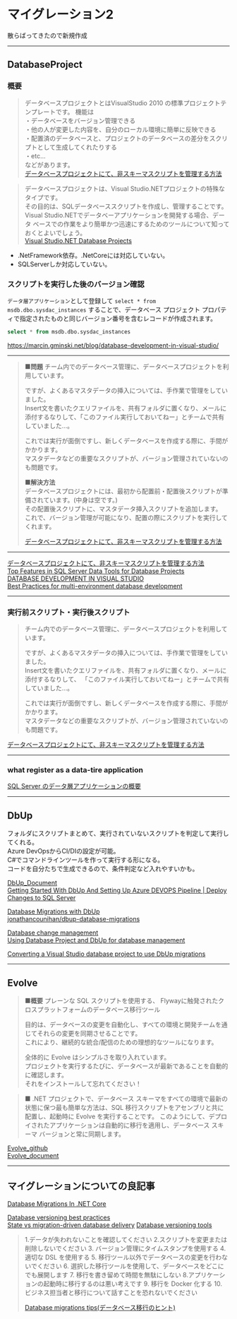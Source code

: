 # マイグレーション2

散らばってきたので新規作成

---

## DatabaseProject

### 概要

>データベースプロジェクトとはVisualStudio 2010 の標準プロジェクトテンプレートです。
機能は  
・データベースをバージョン管理できる  
・他の人が変更した内容を、自分のローカル環境に簡単に反映できる  
・配置済のデータベースと、プロジェクトのデータベースの差分をスクリプトとして生成してくれたりする  
・etc...  
などがあります。  
[データベースプロジェクトにて、非スキーマスクリプトを管理する方法](https://miso-soup3.hateblo.jp/entry/20120423/1335171924)  

<!--  -->
>データベースプロジェクトは、Visual Studio.NETプロジェクトの特殊なタイプです。  
その目的は、SQLデータベーススクリプトを作成し、管理することです。  
Visual Studio.NETでデータベーアプリケーションを開発する場合、データ ベースでの作業をより簡単かつ迅速にするためのツールについて知っておくとよいでしょう。  
[Visual Studio.NET Database Projects](https://www.pearsonhighered.com/assets/samplechapter/0/6/7/2/0672323435.pdf)  

- .NetFramework依存。.NetCoreには対応していない。  
- SQLServerしか対応していない。  

### スクリプトを実行した後のバージョン確認

`データ層アプリケーション`として登録して `select * from msdb.dbo.sysdac_instances` することで、データベース プロジェクト プロパティで指定されたものと同じバージョン番号を含むレコードが作成されます。  

``` sql
select * from msdb.dbo.sysdac_instances
```

<https://marcin.gminski.net/blog/database-development-in-visual-studio/>  

---

>■**問題**
>チーム内でのデータベース管理に、データベースプロジェクトを利用しています。  
>
>ですが、よくあるマスタデータの挿入については、手作業で管理をしていました。  
>Insert文を書いたクエリファイルを、共有フォルダに置くなり、メールに添付するなりして、「このファイル実行しておいてねー」とチームで共有していました…。  
>
>これでは実行が面倒ですし、新しくデータベースを作成する際に、手間がかかります。  
>マスタデータなどの重要なスクリプトが、バージョン管理されていないのも問題です。  
>
>■**解決方法**  
>データベースプロジェクトには、最初から配置前・配置後スクリプトが準備されています。(中身は空です。)  
>その配置後スクリプトに、マスタデータ挿入スクリプトを追加します。  
>これで、バージョン管理が可能になり、配置の際にスクリプトを実行してくれます。  
>
>[データベースプロジェクトにて、非スキーマスクリプトを管理する方法](https://miso-soup3.hateblo.jp/entry/20120423/1335171924)  

---

[データベースプロジェクトにて、非スキーマスクリプトを管理する方法](https://miso-soup3.hateblo.jp/entry/20120423/1335171924)  
[Top Features in SQL Server Data Tools for Database Projects](https://www.mssqltips.com/sqlservertip/6749/ssdt-top-features-database-projects/)  
[DATABASE DEVELOPMENT IN VISUAL STUDIO](https://www.mssqltips.com/sqlservertip/6749/ssdt-top-features-database-projects/)  
[Best Practices for multi-environment database development](https://sqlbits.com/Sessions/Event14/Best_Practices_for_multi-environment_database_development_in)  

---

### 実行前スクリプト・実行後スクリプト

>チーム内でのデータベース管理に、データベースプロジェクトを利用しています。  
>
>ですが、よくあるマスタデータの挿入については、手作業で管理をしていました。  
>Insert文を書いたクエリファイルを、共有フォルダに置くなり、メールに添付するなりして、
>「このファイル実行しておいてねー」とチームで共有していました…。  
>
>これでは実行が面倒ですし、新しくデータベースを作成する際に、手間がかかります。  
>マスタデータなどの重要なスクリプトが、バージョン管理されていないのも問題です。  

[データベースプロジェクトにて、非スキーマスクリプトを管理する方法](https://miso-soup3.hateblo.jp/entry/20120423/1335171924)  

---

### what register as a data-tire application

[SQL Server のデータ層アプリケーションの概要](https://www.sqlshack.com/an-introduction-to-data-tier-applications-in-sql-server/)  

---

## DbUp

フォルダにスクリプトまとめて、実行されていないスクリプトを判定して実行してくれる。  
Azure DevOpsからCI/DIの設定が可能。  
C#でコマンドラインツールを作って実行する形になる。  
コードを自分たちで生成できるので、条件判定など入れやすいかも。  

[DbUp_Document](https://dbup.readthedocs.io/en/latest/)  
[Getting Started With DbUp And Setting Up Azure DEVOPS Pipeline | Deploy Changes to SQL Server](https://www.youtube.com/watch?v=Jm4C-WzAdls)  

[Database Migrations with DbUp](https://counihan.co.za/blog/Database-Migrations-with-DbUp/)  
[jonathancounihan/dbup-database-migrations](https://github.com/jonathancounihan/dbup-database-migrations/blob/master/DBMigrate/Program.cs)  

[Database change management](http://www.kamilgrzybek.com/database/database-change-management/)  
[Using Database Project and DbUp for database management](http://www.kamilgrzybek.com/database/using-database-project-and-dbup-for-database-management/)  

[Converting a Visual Studio database project to use DbUp migrations](https://dasith.me/2020/06/08/database-project-conversion-to-migrations/)  

---

## Evolve

>■**概要**
>プレーンな SQL スクリプトを使用する、 Flywayに触発されたクロスプラットフォームのデータベース移行ツール  
>
>目的は、データベースの変更を自動化し、すべての環境と開発チームを通じてそれらの変更を同期させることです。  
>これにより、継続的な統合/配信のための理想的なツールになります。  
>
>全体的に Evolve はシンプルさを取り入れています。  
>プロジェクトを実行するたびに、データベースが最新であることを自動的に確認します。  
>それをインストールして忘れてください！  

<!--  -->
>■
>.NET プロジェクトで、データベース スキーマをすべての環境で最新の状態に保つ最も簡単な方法は、SQL 移行スクリプトをアセンブリと共に配置し、起動時に Evolve を実行することです。
>このようにして、デプロイされたアプリケーションは自動的に移行を適用し、データベース スキーマ バージョンと常に同期します。

[Evolve_github](https://github.com/lecaillon/Evolve)  
[Evolve_document](https://evolve-db.netlify.app/)

---

## マイグレーションについての良記事

[Database Migrations In .NET Core](https://dotnetcoretutorials.com/2017/02/25/database-migrations-net-core/)  

[Database versioning best practices](https://enterprisecraftsmanship.com/posts/database-versioning-best-practices/)  
[State vs migration-driven database delivery](https://enterprisecraftsmanship.com/posts/state-vs-migration-driven-database-delivery/)
[Database versioning tools](https://enterprisecraftsmanship.com/posts/database-versioning-tools/)  

>1.データが失われないことを確認してください
>2.スクリプトを変更または削除しないでください
>3. バージョン管理にタイムスタンプを使用する
>4. 適切な DSL を使用する
>5. 移行ツール以外でデータベースの変更を行わないでください
>6. 選択した移行ツールを使用して、データベースをどこにでも展開します
>7. 移行を書き留めて時間を無駄にしない
>8.アプリケーションの起動時に移行するのは悪い考えです
>9. 移行を Docker 化する
>10. ビジネス担当者と移行について話すことを恐れないでください
>
>[Database migrations tips(データベース移行のヒント)](https://mcode.it/blog/2020-03-15-database_migrations_tips/)  
